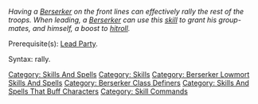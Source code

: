 *Having a [Berserker](:Category:_Berserkers.md "wikilink") on the front
lines can effectively rally the rest of the troops. When leading, a
[Berserker](:Category:_Berserkers.md "wikilink") can use this
[skill](:Category:_Skills.md "wikilink") to grant his group-mates, and
himself, a boost to [hitroll](Hit_Roll.md "wikilink").*

Prerequisite(s): [Lead Party](Lead_Party.md "wikilink").

Syntax: rally.

[Category: Skills And Spells](Category:_Skills_And_Spells "wikilink")
[Category: Skills](Category:_Skills "wikilink") [Category: Berserker
Lowmort Skills And
Spells](Category:_Berserker_Lowmort_Skills_And_Spells "wikilink")
[Category: Berserker Class
Definers](Category:_Berserker_Class_Definers "wikilink") [Category:
Skills And Spells That Buff
Characters](Category:_Skills_And_Spells_That_Buff_Characters "wikilink")
[Category: Skill Commands](Category:_Skill_Commands "wikilink")
